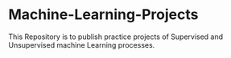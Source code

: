 # Machine-Learning-Projects
This Repository is to publish practice projects of Supervised and Unsupervised machine Learning processes. 
